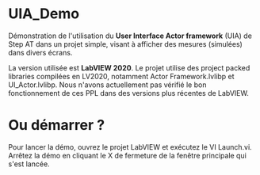 # UIA_Demo

Démonstration de l'utilisation du **User Interface Actor framework** (UIA) de Step AT dans un projet simple, visant à afficher des mesures (simulées) dans divers écrans.

La version utilisée est **LabVIEW 2020**. Le projet utilise des project packed libraries compilées en LV2020, notamment Actor Framework.lvlibp et UI_Actor.lvlibp. Nous n'avons actuellement pas vérifié le bon fonctionnement de ces PPL dans des versions plus récentes de LabVIEW.

# Ou démarrer ?

Pour lancer la démo, ouvrez le projet LabVIEW et exécutez le VI Launch.vi.
Arrêtez la démo en cliquant le X de fermeture de la fenêtre principale qui s'est lancée.
